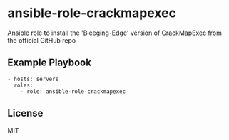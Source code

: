 ansible-role-crackmapexec
=========

Ansible role to install the 'Bleeging-Edge' version of CrackMapExec from the official GitHub repo

Example Playbook
----------------

    - hosts: servers
      roles:
        - role: ansible-role-crackmapexec

License
-------

MIT
